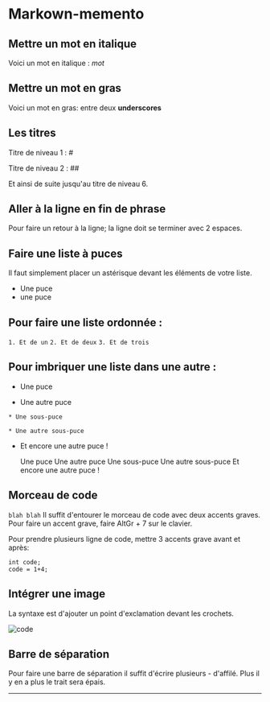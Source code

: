 # Markown-memento

## Mettre un mot en italique

Voici un mot en italique : *mot*


## Mettre un mot en gras

Voici un mot en gras: entre deux __underscores__

## Les titres
Titre de niveau 1 : # 

Titre de niveau 2 : ##

Et ainsi de suite jusqu'au titre de niveau 6.

## Aller à la ligne en fin de phrase

Pour faire un retour à la ligne; la ligne doit se terminer avec 2 espaces.


## Faire une liste à puces

Il faut simplement placer un astérisque devant les éléments de votre liste.

* Une puce
* une puce

## Pour faire une liste ordonnée :

`1. Et de un`   `2. Et de deux`   `3. Et de trois`  

## Pour imbriquer une liste dans une autre :

* Une puce

* Une autre puce

`* Une sous-puce`

`* Une autre sous-puce`

* Et encore une autre puce !

    Une puce
    Une autre puce
        Une sous-puce
        Une autre sous-puce
    Et encore une autre puce !


## Morceau de code
``blah blah``
Il suffit d'entourer le morceau de code avec deux accents graves. Pour faire un accent grave, faire AltGr + 7 sur le clavier.

Pour prendre plusieurs ligne de code, mettre 3 accents grave avant et après:
```
int code;
code = 1+4;
```

## Intégrer une image

La syntaxe est d'ajouter un point d'exclamation devant les crochets.

![code](code.png)


## Barre de séparation

Pour faire une barre de séparation il suffit d'écrire plusieurs - d'affilé. Plus il y en a plus le trait sera épais.

-----------------

